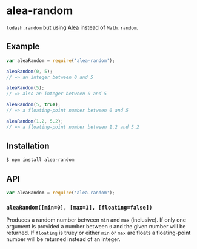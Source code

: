 # alea-random

`lodash.random` but using [Alea](https://github.com/coverslide/node-alea)
instead of `Math.random`.

## Example

``` javascript
var aleaRandom = require('alea-random');

aleaRandom(0, 5);
// => an integer between 0 and 5

aleaRandom(5);
// => also an integer between 0 and 5

aleaRandom(5, true);
// => a floating-point number between 0 and 5

aleaRandom(1.2, 5.2);
// => a floating-point number between 1.2 and 5.2
```

## Installation

``` bash
$ npm install alea-random
```

## API

``` javascript
var aleaRandom = require('alea-random');
```

### `aleaRandom([min=0], [max=1], [floating=false])`

Produces a random number between `min` and `max` (inclusive). If only one
argument is provided a number between `0` and the given number will be returned.
If `floating` is truey or either `min` or `max` are floats a floating-point
number will be returned instead of an integer.
